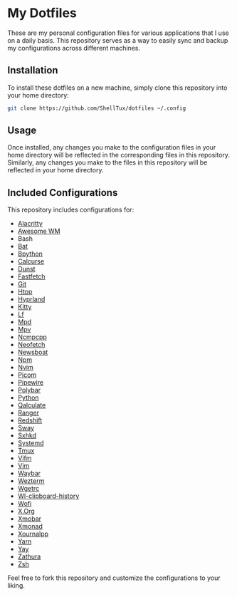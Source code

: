 # My Dotfiles

These are my personal configuration files for various applications
that I use on a daily basis.
This repository serves as a way to easily sync and backup my configurations
across different machines.

## Installation

To install these dotfiles on a new machine, simply clone this repository into your home directory:

```sh
git clone https://github.com/ShellTux/dotfiles ~/.config
```

<!-- TODO: Add make instruction to install -->

<!-- Then, run the `install` script in the repository root: -->

<!-- ```sh -->
<!-- cd ~/.config -->
<!-- make -->
<!-- ``` -->

<!-- The `install` script will create symbolic links from your home directory to the corresponding files in the repository. -->

## Usage

Once installed, any changes you make to the configuration files in your home
directory will be reflected in the corresponding files in this repository.
Similarly, any changes you make to the files in this repository
will be reflected in your home directory.

## Included Configurations

This repository includes configurations for:

- [Alacritty](https://alacritty.org/)
- [Awesome WM](https://awesomewm.org/)
- Bash
- [Bat](https://github.com/sharkdp/bat)
- [Bpython](https://bpython-interpreter.org/)
- [Calcurse](https://www.calcurse.org/)
- [Dunst](https://dunst-project.org/)
- [Fastfetch](https://github.com/LinusDierheimer/fastfetch)
- [Git](https://git-scm.com/)
- [Htop](https://htop.dev/)
- [Hyprland](https://hyprland.org/)
- [Kitty](https://sw.kovidgoyal.net/kitty/)
- [Lf](https://github.com/gokcehan/lf)
- [Mpd](https://www.musicpd.org/)
- [Mpv](https://mpv.io/)
- [Ncmpcpp](https://github.com/ncmpcpp/ncmpcpp)
- [Neofetch](https://github.com/dylanaraps/neofetch)
- [Newsboat](https://newsboat.org/)
- [Npm](https://www.npmjs.com/)
- [Nvim](https://neovim.io/)
- [Picom](https://github.com/yshui/picom)
- [Pipewire](https://pipewire.org/)
- [Polybar](https://polybar.github.io/)
- [Python](https://www.python.org/)
- [Qalculate](https://qalculate.github.io/)
- [Ranger](https://github.com/ranger/ranger)
- [Redshift](http://jonls.dk/redshift/)
- [Sway](https://swaywm.org/)
- [Sxhkd](https://github.com/baskerville/sxhkd)
- [Systemd](https://systemd.io/)
- [Tmux](https://github.com/tmux/tmux)
- [Vifm](https://vifm.info/)
- [Vim](https://www.vim.org/)
- [Waybar](https://github.com/Alexays/Waybar)
- [Wezterm](https://wezfurlong.org/wezterm/index.html)
- [Wgetrc](https://www.gnu.org/software/wget/)
- [Wl-clipboard-history](https://github.com/ShellTux/wl-clipboard-history)
- [Wofi](https://hg.sr.ht/~scoopta/wofi)
- [X.Org](https://www.x.org/wiki/)
- [Xmobar](https://codeberg.org/xmobar/xmobar)
- [Xmonad](https://xmonad.org/)
- [Xournalpp](https://xournalpp.github.io/)
- [Yarn](https://yarnpkg.com/)
- [Yay](https://github.com/Jguer/yay)
- [Zathura](https://pwmt.org/projects/zathura/)
- [Zsh](https://www.zsh.org/)

Feel free to fork this repository and customize the configurations to your liking.

<!-- TODO: Add credits -->
<!-- ## Credits -->

